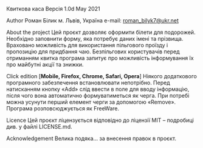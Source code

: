 ﻿Квиткова каса
Версія  1.0d
May 2021


Author
Роман Білик
м. Львів, Україна
e-mail: roman_bilyk7@ukr.net

About the project
Цей проєкт дозволяє оформити білети для подорожей. Необхідно заповнити форму, яка потребує даних імені та прізвища. 
Враховано можливість для використання пільгового проїзду і пропозицію для придбання чаю. Безпільгових користувачів
перед отриманням квитка програма запитує про можливість інформування їх про майбутні акції та знижки.   

Click edition [__Mobile, Firefox, Chrome, Safari, Opera__]
Ніякого додаткового програмного забезпечення  встановлювати непотрібно. Перед натисканням кнопку «Add» слід ввести
в поле для вводу інформацію, після чого вона автоматично формуватиметься як черга. При потребі можна усунути перший 
елемент черги за допомогою «Remove». Програма розповсюджується як FreeWare.

Licence
Цей проєкт ліцензується відповідно до ліцензії MIT – подробиці див. у файлі LICENSE.md.

Acknowledgement
Велика подяка… за внесення правок в проєкт.

